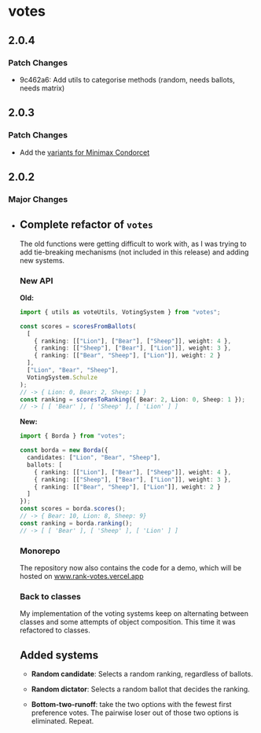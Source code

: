 # votes

## 2.0.4

### Patch Changes

- 9c462a6: Add utils to categorise methods (random, needs ballots, needs matrix)

## 2.0.3

### Patch Changes

- Add the
  [variants for Minimax Condorcet](https://en.wikipedia.org/wiki/Minimax_Condorcet_method#Variants_of_the_pairwise_score)

## 2.0.2

### Major Changes

- ## Complete refactor of `votes`

  The old functions were getting difficult to work with, as I was trying to add
  tie-breaking mechanisms (not included in this release) and adding new systems.

  ### New API

  **Old:**

  ```typescript
  import { utils as voteUtils, VotingSystem } from "votes";

  const scores = scoresFromBallots(
    [
      { ranking: [["Lion"], ["Bear"], ["Sheep"]], weight: 4 },
      { ranking: [["Sheep"], ["Bear"], ["Lion"]], weight: 3 },
      { ranking: [["Bear", "Sheep"], ["Lion"]], weight: 2 }
    ],
    ["Lion", "Bear", "Sheep"],
    VotingSystem.Schulze
  );
  // -> { Lion: 0, Bear: 2, Sheep: 1 }
  const ranking = scoresToRanking({ Bear: 2, Lion: 0, Sheep: 1 });
  // -> [ [ 'Bear' ], [ 'Sheep' ], [ 'Lion' ] ]
  ```

  **New:**

  ```typescript
  import { Borda } from "votes";

  const borda = new Borda({
    candidates: ["Lion", "Bear", "Sheep"],
    ballots: [
      { ranking: [["Lion"], ["Bear"], ["Sheep"]], weight: 4 },
      { ranking: [["Sheep"], ["Bear"], ["Lion"]], weight: 3 },
      { ranking: [["Bear", "Sheep"], ["Lion"]], weight: 2 }
    ]
  });
  const scores = borda.scores();
  // -> { Bear: 10, Lion: 8, Sheep: 9}
  const ranking = borda.ranking();
  // -> [ [ 'Bear' ], [ 'Sheep' ], [ 'Lion' ] ]
  ```

  ### Monorepo

  The repository now also contains the code for a demo, which will be hosted on
  www.rank-votes.vercel.app

  ### Back to classes

  My implementation of the voting systems keep on alternating between classes
  and some attempts of object composition. This time it was refactored to
  classes.

  ## Added systems

  - **Random candidate**: Selects a random ranking, regardless of ballots.

  - **Random dictator**: Selects a random ballot that decides the ranking.

  - **Bottom-two-runoff**: take the two options with the fewest first preference
    votes. The pairwise loser out of those two options is eliminated. Repeat.
